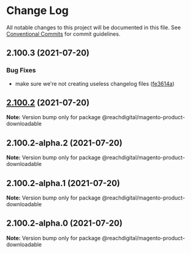 # Change Log

All notable changes to this project will be documented in this file.
See [Conventional Commits](https://conventionalcommits.org) for commit guidelines.

## 2.100.3 (2021-07-20)


### Bug Fixes

* make sure we're not creating useless changelog files ([fe3614a](https://github.com/ho-nl/m2-pwa/commit/fe3614a8480c7f1c68d673da2bb84805112a6643))





## [2.100.2](https://github.com/ho-nl/m2-pwa/compare/@reachdigital/magento-product-downloadable@2.100.2-alpha.2...@reachdigital/magento-product-downloadable@2.100.2) (2021-07-20)

**Note:** Version bump only for package @reachdigital/magento-product-downloadable





## 2.100.2-alpha.2 (2021-07-20)

**Note:** Version bump only for package @reachdigital/magento-product-downloadable





## 2.100.2-alpha.1 (2021-07-20)

**Note:** Version bump only for package @reachdigital/magento-product-downloadable





## 2.100.2-alpha.0 (2021-07-20)

**Note:** Version bump only for package @reachdigital/magento-product-downloadable
